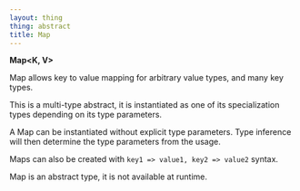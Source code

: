 ```yaml
---
layout: thing
thing: abstract
title: Map
---
```

**Map&lt;K, V&gt;**

Map allows key to value mapping for arbitrary value types, and many key
types.

This is a multi-type abstract, it is instantiated as one of its
specialization types depending on its type parameters.

A Map can be instantiated without explicit type parameters. Type inference
will then determine the type parameters from the usage.

Maps can also be created with `key1 => value1, key2 => value2` syntax.

Map is an abstract type, it is not available at runtime.


